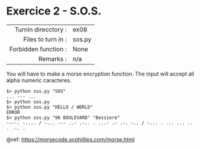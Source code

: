 # Exercice 2 - S.O.S.

|                         |                    |
| -----------------------:| ------------------ |
|   Turnin direcctory :   |  ex08              |
|   Files to turn in :    |  sos.py            |
|   Forbidden function :  |  None              |
|   Remarks :             |  n/a               |

You will have to make a morse encryption function.
The input will accept all alpha numeric caracteres.

```console
$> python sos.py "SOS"
... --- ...
$> python sos.py
$> python sos.py "HELLO / WORLD"
ERROR
$> python sos.py "96 BOULEVARD" "Bessiere"
----. -.... / -... --- ..- .-.. . ...- .- .-. -.. / -... . ... ... .. . .-. .
```

@ref: https://morsecode.scphillips.com/morse.html
